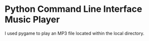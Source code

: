 # Python Command Line Interface Music Player
I used pygame to play an MP3 file located within the local directory.
